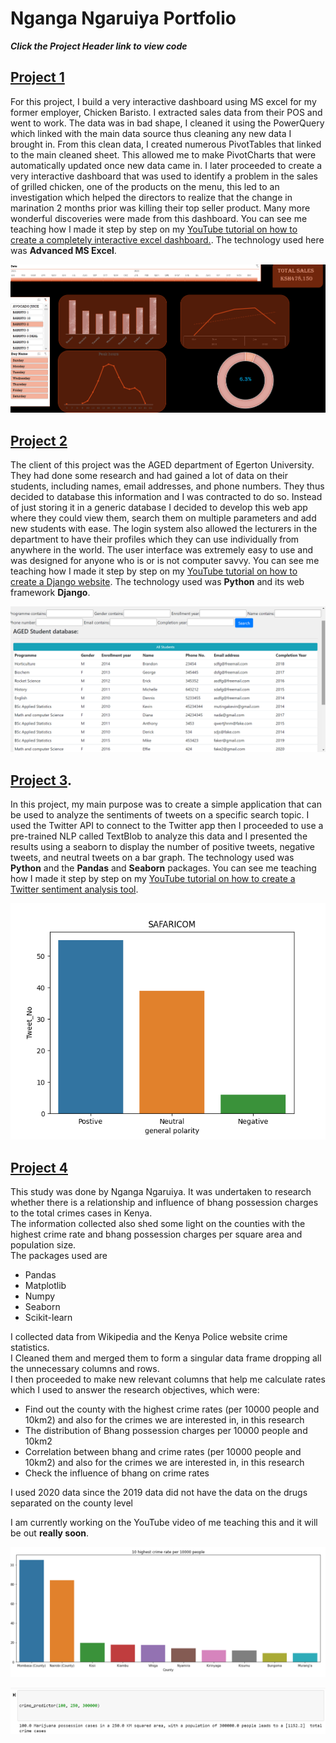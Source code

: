 # Nganga Ngaruiya Portfolio

***Click the Project Header link to view code***

## [Project 1](https://www.youtube.com/watch?v=oCIJqtOqkC8&list=PLjYn2orKlXao0Md4v8fdI1jtU_qiZbOSM)
For this project, I build a very interactive dashboard using MS excel for my former employer, Chicken Baristo. I extracted sales data from their POS and went to work. The data was in bad shape, I cleaned it using the PowerQuery which linked with the main data source thus cleaning any new data I brought in. From this clean data, I created numerous PivotTables that linked to the main cleaned sheet. This allowed me to make PivotCharts that were automatically updated once new data came in. I later proceeded to create a very interactive dashboard that was used to identify a problem in the sales of grilled chicken, one of the products on the menu, this led to an investigation which helped the directors to realize that the change in marination 2 months prior was killing their top seller product. Many more wonderful discoveries were made from this dashboard. You can see me teaching how I made it step by step on my [YouTube tutorial on how to create a completely interactive excel dashboard.](https://www.youtube.com/watch?v=oCIJqtOqkC8&list=PLjYn2orKlXao0Md4v8fdI1jtU_qiZbOSM). The technology used here was **Advanced MS Excel**.      


![](https://github.com/NgangaNgaruiya001/ngangangaruiyaportfolio/blob/main/images/Screenshot%20(19).png)

## [Project 2](https://github.com/NgangaNgaruiya001/Adding-PostgreSQL-as-your-database)
The client of this project was the AGED department of Egerton University. They had done some research and had gained a lot of data on their students, including names, email addresses, and phone numbers. They thus decided to database this information and I was contracted to do so. Instead of just storing it in a generic database I decided to develop this web app where they could view them, search them on multiple parameters and add new students with ease. The login system also allowed the lecturers in the department to have their profiles which they can use individually from anywhere in the world. The user interface was extremely easy to use and was designed for anyone who is or is not computer savvy. You can see me teaching how I made it step by step on my [YouTube tutorial on how to create a Django website](https://www.youtube.com/watch?v=_RO3IjgcEBI&list=PLjYn2orKlXaqLw3U8RecBtz-FMckbwb1y). The technology used was **Python** and its web framework **Django**.   

![](https://github.com/NgangaNgaruiya001/ngangangaruiyaportfolio/blob/main/images/Screenshot%20(20).png)

## [Project 3](https://github.com/NgangaNgaruiya001/sentiment_tool).
In this project, my main purpose was to create a simple application that can be used to analyze the sentiments of tweets on a specific search topic. I used the Twitter API to connect to the Twitter app then I proceeded to use a pre-trained NLP called TextBlob to analyze this data and I presented the results using a seaborn to display the number of positive tweets, negative tweets, and neutral tweets on a bar graph. The technology used was **Python** and the **Pandas** and **Seaborn** packages. You can see me teaching how I made it step by step on my [YouTube tutorial on how to create a Twitter sentiment analysis tool](https://www.youtube.com/watch?v=Srqs-vbTSXg&t=229s&ab_channel=LearnwithNgangaNgaruiya).   

![](https://github.com/NgangaNgaruiya001/ngangangaruiyaportfolio/blob/main/images/Safaricom.png)

## [Project 4](https://github.com/NgangaNgaruiya001/crimevsbhangEDA)
This study was done by Nganga Ngaruiya. It was undertaken to research whether there is a relationship and influence of bhang possession charges to the total crimes cases in Kenya.       
The information collected also shed some light on the counties with the highest crime rate and bhang possession charges per square area and population size.    
The packages used are
- Pandas
- Matplotlib
- Numpy
- Seaborn
- Scikit-learn


I collected data from Wikipedia and the Kenya Police website crime statistics.    
I Cleaned them and merged them to form a singular data frame dropping all the unnecessary columns and rows.   
I then proceeded to make new relevant columns that help me calculate rates which I used to answer the research objectives, which were:
- Find out the county with the highest crime rates (per 10000 people and 10km2) and also for the crimes we are interested in, in this research
- The distribution of Bhang possession charges per 10000 people and 10km2
- Correlation between bhang and crime rates (per 10000 people and 10km2) and also for the crimes we are interested in, in this research
- Check the influence of bhang on crime rates

I used 2020 data since the 2019 data did not have the data on the drugs separated on the county level

I am currently working on the YouTube video of me teaching this and it will be out **really soon**.    


![](https://github.com/NgangaNgaruiya001/ngangangaruiyaportfolio/blob/main/images/Screenshot%20(21).png)      


![](https://github.com/NgangaNgaruiya001/ngangangaruiyaportfolio/blob/main/images/Screenshot%20(24).png)



